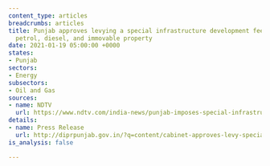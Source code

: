 ```yaml
---
content_type: articles
breadcrumbs: articles
title: Punjab approves levying a special infrastructure development fee on sale of
  petrol, diesel, and immovable property
date: 2021-01-19 05:00:00 +0000
states:
- Punjab
sectors:
- Energy
subsectors:
- Oil and Gas
sources:
- name: NDTV
  url: https://www.ndtv.com/india-news/punjab-imposes-special-infrastructure-development-fee-on-fuel-immovable-property-2351023
details:
- name: Press Release
  url: http://diprpunjab.gov.in/?q=content/cabinet-approves-levy-special-id-fee-petrol-diesel-rs025-litre-and-rs025-hundred-rupees
is_analysis: false

---
```

